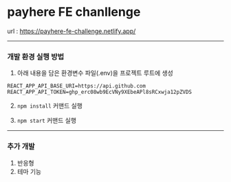 # payhere FE chanllenge

url : https://payhere-fe-challenge.netlify.app/

---

### 개발 환경 실행 방법

1. 아래 내용을 담은 환경변수 파일(.env)을 프로젝트 루트에 생성

```env
REACT_APP_API_BASE_URI=https://api.github.com
REACT_APP_API_TOKEN=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
```

2. `npm install` 커맨드 실행

3. `npm start` 커맨드 실행

---

### 추가 개발

1. 반응형
2. 테마 기능
